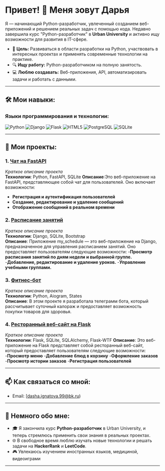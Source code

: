 # Привет! 👋 Меня зовут Дарья

Я — начинающий Python-разработчик, увлеченный созданием веб-приложений и решением реальных задач с помощью кода. Недавно завершила курс "Python-разработчик" в **Urban University** и активно ищу возможности для развития в IT-сфере.

- 🎯 **Цель:** Развиваться в области разработки на Python, участвовать в интересных проектах и применять современные технологии на практике.
- 🔍 **Ищу работу:** Python-разработчиком на полную занятость.
- 💻 **Люблю создавать:** Веб-приложения, API, автоматизировать задачи и работать с данными.

---

## 🛠️ Мои навыки:

### Языки программирования и технологии:
![Python](https://img.shields.io/badge/Python-3776AB?style=for-the-badge&logo=python&logoColor=white)
![Django](https://img.shields.io/badge/Django-092E20?style=for-the-badge&logo=django&logoColor=white)
![Flask](https://img.shields.io/badge/Flask-000000?style=for-the-badge&logo=flask&logoColor=white)
![HTML5](https://img.shields.io/badge/HTML5-E34F26?style=for-the-badge&logo=html5&logoColor=white)
![PostgreSQL](https://img.shields.io/badge/PostgreSQL-336791?style=for-the-badge&logo=postgresql&logoColor=white)
![SQLite](https://img.shields.io/badge/SQLite-07405E?style=for-the-badge&logo=sqlite&logoColor=white)

---

## 🌟 Мои проекты:

### 1. [Чат на FastAPI](https://github.com/Kaishivee/blog_app.git)
_Краткое описание проекта_  
**Технологии**: Python, FastAPI, SQLite 
**Описание**:Это веб-приложение на FastAPI, представляющее собой чат для пользователей. Оно включает возможности: 
- **Регистрация и аутентификация пользователей**
- **Создание, редактирование и удаление сообщений**
- **Отображение сообщений в реальном времени**

### 2. [Расписание занятий](https://github.com/Kaishivee/schedule_app.git)
_Краткое описание проекта_  
**Технологии**: Django, SQLite, Bootstrap  
**Описание**: Приложение my_schedule — это веб-приложение на Django, предназначенное для управления расписанием занятий. 
Оно предоставляет пользователям следующие возможности:
-**Просмотр расписания занятий по дням недели и выбранной группе.**
-**Добавление, редактирование и удаление уроков.**
-**Управление учебными группами.**

### 3. [Фитнес-бот](https://github.com/Kaishivee/fitness_bot.git)
_Краткое описание проекта_  
**Технологии**: Python, Aiogram, States  
**Описание**: В этом проекте я разработала телеграмм бота, который рассчитывает суточный калораж и предоставляет возможность покупки товаров для здоровья.

### 4. [Ресторанный веб-сайт на Flask](https://github.com/Kaishivee/menu_app.git)
_Краткое описание проекта_  
**Технологии**: Flask, SQLite, SQLAlchemy, Flask-WTF 
**Описание**: Это веб-приложение на Flask представляет собой ресторанный веб-сайт, который предоставляет пользователям следующие возможности:
-**Просмотр меню**
-**Добавление блюд в корзину**
-**Оформление заказов**
-**Просмотр истории заказов**
-**Регистрация пользователей**


---

## 📫 Как связаться со мной:

- Email: [dasha.ignatova.99@bk.ru)

---


## 👀 Немного обо мне:
- 🎓 Я закончила курс **Python-разработчик** в Urban University, и теперь стремлюсь применить свои знания в реальных проектах.
- 🌐 В свободное время люблю изучать новые технологии и решать задачи на **HackerRank** и **LeetCode**.
- 🎮 Увлекаюсь изучением иностранных языков, медициной, видеоиграми 
  
---
